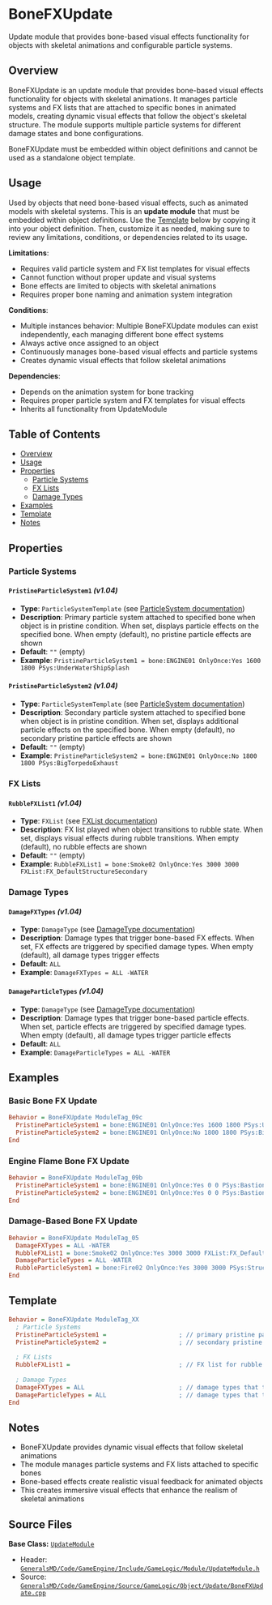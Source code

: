 # BoneFXUpdate

Update module that provides bone-based visual effects functionality for objects with skeletal animations and configurable particle systems.

## Overview

BoneFXUpdate is an update module that provides bone-based visual effects functionality for objects with skeletal animations. It manages particle systems and FX lists that are attached to specific bones in animated models, creating dynamic visual effects that follow the object's skeletal structure. The module supports multiple particle systems for different damage states and bone configurations.

BoneFXUpdate must be embedded within object definitions and cannot be used as a standalone object template.

## Usage

Used by objects that need bone-based visual effects, such as animated models with skeletal systems. This is an **update module** that must be embedded within object definitions. Use the [Template](#template) below by copying it into your object definition. Then, customize it as needed, making sure to review any limitations, conditions, or dependencies related to its usage.

**Limitations**:
- Requires valid particle system and FX list templates for visual effects
- Cannot function without proper update and visual systems
- Bone effects are limited to objects with skeletal animations
- Requires proper bone naming and animation system integration

**Conditions**:
- Multiple instances behavior: Multiple BoneFXUpdate modules can exist independently, each managing different bone effect systems
- Always active once assigned to an object
- Continuously manages bone-based visual effects and particle systems
- Creates dynamic visual effects that follow skeletal animations

**Dependencies**:
- Depends on the animation system for bone tracking
- Requires proper particle system and FX templates for visual effects
- Inherits all functionality from UpdateModule

## Table of Contents

- [Overview](#overview)
- [Usage](#usage)
- [Properties](#properties)
  - [Particle Systems](#particle-systems)
  - [FX Lists](#fx-lists)
  - [Damage Types](#damage-types)
- [Examples](#examples)
- [Template](#template)
- [Notes](#notes)

## Properties

### Particle Systems

#### `PristineParticleSystem1` *(v1.04)*
- **Type**: `ParticleSystemTemplate` (see [ParticleSystem documentation](../../ParticleSystem.md))
- **Description**: Primary particle system attached to specified bone when object is in pristine condition. When set, displays particle effects on the specified bone. When empty (default), no pristine particle effects are shown
- **Default**: `""` (empty)
- **Example**: `PristineParticleSystem1 = bone:ENGINE01 OnlyOnce:Yes 1600 1800 PSys:UnderWaterShipSplash`

#### `PristineParticleSystem2` *(v1.04)*
- **Type**: `ParticleSystemTemplate` (see [ParticleSystem documentation](../../ParticleSystem.md))
- **Description**: Secondary particle system attached to specified bone when object is in pristine condition. When set, displays additional particle effects on the specified bone. When empty (default), no secondary pristine particle effects are shown
- **Default**: `""` (empty)
- **Example**: `PristineParticleSystem2 = bone:ENGINE01 OnlyOnce:No 1800 1800 PSys:BigTorpedoExhaust`

### FX Lists

#### `RubbleFXList1` *(v1.04)*
- **Type**: `FXList` (see [FXList documentation](../../FXList.md))
- **Description**: FX list played when object transitions to rubble state. When set, displays visual effects during rubble transitions. When empty (default), no rubble effects are shown
- **Default**: `""` (empty)
- **Example**: `RubbleFXList1 = bone:Smoke02 OnlyOnce:Yes 3000 3000 FXList:FX_DefaultStructureSecondary`

### Damage Types

#### `DamageFXTypes` *(v1.04)*
- **Type**: `DamageType` (see [DamageType documentation](../../DamageType.md))
- **Description**: Damage types that trigger bone-based FX effects. When set, FX effects are triggered by specified damage types. When empty (default), all damage types trigger effects
- **Default**: `ALL`
- **Example**: `DamageFXTypes = ALL -WATER`

#### `DamageParticleTypes` *(v1.04)*
- **Type**: `DamageType` (see [DamageType documentation](../../DamageType.md))
- **Description**: Damage types that trigger bone-based particle effects. When set, particle effects are triggered by specified damage types. When empty (default), all damage types trigger particle effects
- **Default**: `ALL`
- **Example**: `DamageParticleTypes = ALL -WATER`

## Examples

### Basic Bone FX Update
```ini
Behavior = BoneFXUpdate ModuleTag_09c
  PristineParticleSystem1 = bone:ENGINE01 OnlyOnce:Yes 1600 1800 PSys:UnderWaterShipSplash
  PristineParticleSystem2 = bone:ENGINE01 OnlyOnce:No 1800 1800 PSys:BigTorpedoExhaust
End
```

### Engine Flame Bone FX Update
```ini
Behavior = BoneFXUpdate ModuleTag_09b
  PristineParticleSystem1 = bone:ENGINE01 OnlyOnce:Yes 0 0 PSys:BastionEngineFlameLeftCase
  PristineParticleSystem2 = bone:ENGINE01 OnlyOnce:Yes 0 0 PSys:BastionEngineFlameRightCase
End
```

### Damage-Based Bone FX Update
```ini
Behavior = BoneFXUpdate ModuleTag_05
  DamageFXTypes = ALL -WATER
  RubbleFXList1 = bone:Smoke02 OnlyOnce:Yes 3000 3000 FXList:FX_DefaultStructureSecondary
  DamageParticleTypes = ALL -WATER
  RubbleParticleSystem1 = bone:Fire02 OnlyOnce:Yes 3000 3000 PSys:StructureToppleSmokeTrail
End
```

## Template

```ini
Behavior = BoneFXUpdate ModuleTag_XX
  ; Particle Systems
  PristineParticleSystem1 =                    ; // primary pristine particle system *(v1.04)*
  PristineParticleSystem2 =                    ; // secondary pristine particle system *(v1.04)*
  
  ; FX Lists
  RubbleFXList1 =                              ; // FX list for rubble state *(v1.04)*
  
  ; Damage Types
  DamageFXTypes = ALL                          ; // damage types that trigger FX *(v1.04)*
  DamageParticleTypes = ALL                    ; // damage types that trigger particles *(v1.04)*
End
```

## Notes

- BoneFXUpdate provides dynamic visual effects that follow skeletal animations
- The module manages particle systems and FX lists attached to specific bones
- Bone-based effects create realistic visual feedback for animated objects
- This creates immersive visual effects that enhance the realism of skeletal animations

## Source Files

**Base Class:** [`UpdateModule`](../../GeneralsMD/Code/GameEngine/Include/GameLogic/Module/UpdateModule.h)

- Header: [`GeneralsMD/Code/GameEngine/Include/GameLogic/Module/UpdateModule.h`](../../GeneralsMD/Code/GameEngine/Include/GameLogic/Module/UpdateModule.h)
- Source: [`GeneralsMD/Code/GameEngine/Source/GameLogic/Object/Update/BoneFXUpdate.cpp`](../../GeneralsMD/Code/GameEngine/Source/GameLogic/Object/Update/BoneFXUpdate.cpp)
